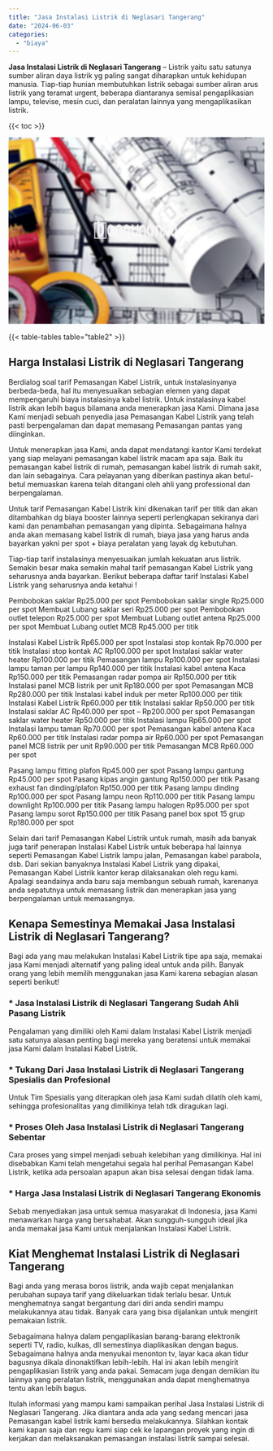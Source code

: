 ```yaml
---
title: "Jasa Instalasi Listrik di Neglasari Tangerang"
date: "2024-06-03"
categories: 
  - "biaya"
---
```


**Jasa Instalasi Listrik di Neglasari Tangerang** – Listrik yaitu satu satunya sumber aliran daya listrik yg paling sangat diharapkan untuk kehidupan manusia. Tiap-tiap hunian membutuhkan listrik sebagai sumber aliran arus listrik yang teramat urgent, beberapa diantaranya semisal pengaplikasian lampu, televise, mesin cuci, dan peralatan lainnya yang mengaplikasikan listrik.

{{< toc >}}

![Jasa Instalasi Listrik di Neglasari Tangerang](/images/instalasi-listrik-murah17.png)

{{< table-tables table="table2" >}}

## Harga Instalasi Listrik di Neglasari Tangerang

Berdialog soal tarif Pemasangan Kabel Listrik, untuk instalasinyanya berbeda-beda, hal itu menyesuaikan sebagian elemen yang dapat mempengaruhi biaya instalasinya kabel listrik. Untuk instalasinya kabel listrik akan lebih bagus bilamana anda menerapkan jasa Kami. Dimana jasa Kami menjadi sebuah penyedia jasa Pemasangan Kabel Listrik yang telah pasti berpengalaman dan dapat memasang Pemasangan pantas yang diinginkan.

Untuk menerapkan jasa Kami, anda dapat mendatangi kantor Kami terdekat yang siap melayani pemasangan kabel listrik macam apa saja. Baik itu pemasangan kabel listrik di rumah, pemasangan kabel listrik di rumah sakit, dan lain sebagainya. Cara pelayanan yang diberikan pastinya akan betul-betul memuaskan karena telah ditangani oleh ahli yang professional dan berpengalaman.

Untuk tarif Pemasangan Kabel Listrik kini dikenakan tarif per titik dan akan ditambahkan dg biaya booster lainnya seperti perlengkapan sekiranya dari kami dan penambahan pemasangan yang dipinta. Sebagaimana halnya anda akan memasang kabel listrik di rumah, biaya jasa yang harus anda bayarkan yakni per spot + biaya peralatan yang layak dg kebutuhan.

Tiap-tiap tarif instalasinya menyesuaikan jumlah kekuatan arus listrik. Semakin besar maka semakin mahal tarif pemasangan Kabel Listrik yang seharusnya anda bayarkan. Berikut beberapa daftar tarif Instalasi Kabel Listrik yang seharusnya anda ketahui !

Pembobokan saklar Rp25.000 per spot Pembobokan saklar single Rp25.000 per spot Membuat Lubang saklar seri Rp25.000 per spot Pembobokan outlet telepon Rp25.000 per spot Membuat Lubang outlet antena Rp25.000 per spot Membuat Lubang outlet MCB Rp45.000 per titik

Instalasi Kabel Listrik Rp65.000 per spot Instalasi stop kontak Rp70.000 per titik Instalasi stop kontak AC Rp100.000 per spot Instalasi saklar water heater Rp100.000 per titik Pemasangan lampu Rp100.000 per spot Instalasi lampu taman per lampu Rp140.000 per titik Instalasi kabel antena Kaca Rp150.000 per titik Pemasangan radar pompa air Rp150.000 per titik Instalasi panel MCB listrik per unit Rp180.000 per spot Pemasangan MCB Rp280.000 per titik Instalasi kabel induk per meter Rp100.000 per titik Instalasi Kabel Listrik Rp60.000 per titik Instalasi saklar Rp50.000 per titik Instalasi saklar AC Rp40.000 per spot – Rp200.000 per spot Pemasangan saklar water heater Rp50.000 per titik Instalasi lampu Rp65.000 per spot Instalasi lampu taman Rp70.000 per spot Pemasangan kabel antena Kaca Rp60.000 per titik Instalasi radar pompa air Rp60.000 per spot Pemasangan panel MCB listrik per unit Rp90.000 per titik Pemasangan MCB Rp60.000 per spot

Pasang lampu fitting plafon Rp45.000 per spot Pasang lampu gantung Rp45.000 per spot Pasang kipas angin gantung Rp150.000 per titik Pasang exhaust fan dinding/plafon Rp150.000 per titik Pasang lampu dinding Rp100.000 per spot Pasang lampu neon Rp110.000 per titik Pasang lampu downlight Rp100.000 per titik Pasang lampu halogen Rp95.000 per spot Pasang lampu sorot Rp150.000 per titik Pasang panel box spot 15 grup Rp180.000 per spot

Selain dari tarif Pemasangan Kabel Listrik untuk rumah, masih ada banyak juga tarif penerapan Instalasi Kabel Listrik untuk beberapa hal lainnya seperti Pemasangan Kabel Listrik lampu jalan, Pemasangan kabel parabola, dsb. Dari sekian banyaknya Instalasi Kabel Listrik yang dipakai, Pemasangan Kabel Listrik kantor kerap dilaksanakan oleh regu kami. Apalagi seandainya anda baru saja membangun sebuah rumah, karenanya anda sepatutnya untuk memasang listrik dan menerapkan jasa yang berpengalaman untuk memasangnya.

## Kenapa Semestinya Memakai Jasa Instalasi Listrik di Neglasari Tangerang?

Bagi ada yang mau melakukan Instalasi Kabel Listrik tipe apa saja, memakai jasa Kami menjadi alternatif yang paling ideal untuk anda pilih. Banyak orang yang lebih memilih menggunakan jasa Kami karena sebagian alasan seperti berikut!

### \* Jasa Instalasi Listrik di Neglasari Tangerang Sudah Ahli Pasang Listrik

Pengalaman yang dimiliki oleh Kami dalam Instalasi Kabel Listrik menjadi satu satunya alasan penting bagi mereka yang beratensi untuk memakai jasa Kami dalam Instalasi Kabel Listrik.

### \* Tukang Dari Jasa Instalasi Listrik di Neglasari Tangerang Spesialis dan Profesional

Untuk Tim Spesialis yang diterapkan oleh jasa Kami sudah dilatih oleh kami, sehingga profesionalitas yang dimilikinya telah tdk diragukan lagi.

### \* Proses Oleh Jasa Instalasi Listrik di Neglasari Tangerang Sebentar

Cara proses yang simpel menjadi sebuah kelebihan yang dimilikinya. Hal ini disebabkan Kami telah mengetahui segala hal perihal Pemasangan Kabel Listrik, ketika ada persoalan apapun akan bisa selesai dengan tidak lama.

### \* Harga Jasa Instalasi Listrik di Neglasari Tangerang Ekonomis

Sebab menyediakan jasa untuk semua masyarakat di Indonesia, jasa Kami menawarkan harga yang bersahabat. Akan sungguh-sungguh ideal jika anda memakai jasa Kami untuk menjalankan Instalasi Kabel Listrik.

## Kiat Menghemat Instalasi Listrik di Neglasari Tangerang


Bagi anda yang merasa boros listrik, anda wajib cepat menjalankan perubahan supaya tarif yang dikeluarkan tidak terlalu besar. Untuk menghematnya sangat bergantung dari diri anda sendiri mampu melakukannya atau tidak. Banyak cara yang bisa dijalankan untuk mengirit pemakaian listrik.

Sebagaimana halnya dalam pengaplikasian barang-barang elektronik seperti TV, radio, kulkas, dll semestinya diaplikasikan dengan bagus. Sebagaimana halnya anda menyukai menonton tv, layar kaca akan tidur bagusnya dikala dinonaktifkan lebih-lebih. Hal ini akan lebih mengirit pengaplikasian listrik yang anda pakai. Semacam juga dengan demikian itu lainnya yang peralatan listrik, menggunakan anda dapat menghematnya tentu akan lebih bagus.

Itulah informasi yang mampu kami sampaikan perihal Jasa Instalasi Listrik di Neglasari Tangerang. Jika diantara anda ada yang sedang mencari jasa Pemasangan kabel listrik kami bersedia melakukannya. Silahkan kontak kami kapan saja dan regu kami siap cek ke lapangan proyek yang ingin di kerjakan dan melaksanakan pemasangan instalasi listrik sampai selesai.
